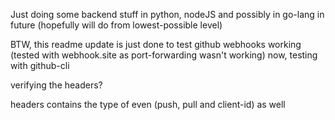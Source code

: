 Just doing some backend stuff in python, nodeJS and possibly in go-lang in future (hopefully will do from lowest-possible level)

BTW, this readme update is just done to test github webhooks working (tested with webhook.site as port-forwarding wasn't working)
now, testing with github-cli 

verifying the headers? 

headers contains the type of even (push, pull and client-id) as well 
